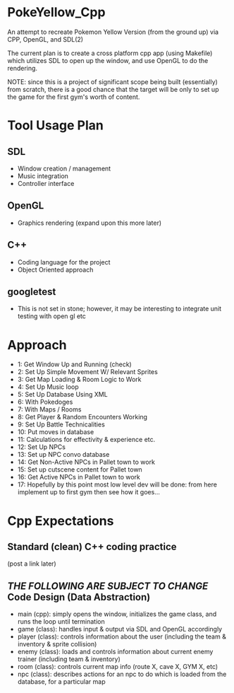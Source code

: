 # PokeYellow_Cpp
An attempt to recreate Pokemon Yellow Version (from the ground up) via CPP, OpenGL, and SDL(2)

The current plan is to create a cross platform cpp app (using Makefile) which utilizes SDL to open up the window, and use OpenGL to do the rendering.

NOTE: since this is a project of significant scope being built (essentially) from scratch, there is a good chance that the target will be only to set up the game for the first gym's worth of content.

Tool Usage Plan
==============
SDL
--------------
 - Window creation / management
 - Music integration
 - Controller interface
  
OpenGL
--------------
 - Graphics rendering (expand upon this more later)
  
C++
--------------
 - Coding language for the project
 - Object Oriented approach
  
googletest
--------------
 - This is not set in stone; however, it may be interesting to integrate unit testing with open gl etc

Approach
==============
 - 1:  Get Window Up and Running (check)
 - 2:  Set Up Simple Movement W/ Relevant Sprites
 - 3:  Get Map Loading & Room Logic to Work
 - 4:  Set Up Music loop
 - 5:  Set Up Database Using XML
 - 6:     With Pokedoges
 - 7:     With Maps / Rooms
 - 8:  Get Player & Random Encounters Working
 - 9:  Set Up Battle Technicalities
 - 10:    Put moves in database
 - 11:    Calculations for effectivity & experience etc.
 - 12: Set Up NPCs
 - 13:    Set up NPC convo database
 - 14:    Get Non-Active NPCs in Pallet town to work
 - 15:    Set up cutscene content for Pallet town
 - 16:    Get Active NPCs in Pallet town to work
 - 17: Hopefully by this point most low level dev will be done: from here implement up to first gym then see how it goes...

Cpp Expectations
==============
Standard (clean) C++ coding practice 
--------------
  (post a link later)

*THE FOLLOWING ARE SUBJECT TO CHANGE*
Code Design (Data Abstraction) 
--------------
 - main (cpp): simply opens the window, initializes the game class, and runs the loop until termination
 - game (class): handles input & output via SDL and OpenGL accordingly
 - player (class): controls information about the user (including the team & inventory & sprite collision)
 - enemy (class): loads and controls information about current enemy trainer (including team & inventory)
 - room (class): controls current map info (route X, cave X, GYM X, etc)
 - npc (class): describes actions for an npc to do  which is loaded from the database, for a particular map
  
  
  
